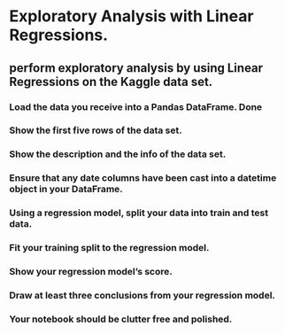 # Exploratory Analysis with Linear Regressions.
## perform exploratory analysis by using Linear Regressions on the Kaggle data set.

### Load the data you receive into a Pandas DataFrame.   Done 
### Show the first five rows of the data set.
### Show the description and the info of the data set.
### Ensure that any date columns have been cast into a datetime object in your DataFrame.
### Using a regression model, split your data into train and test data.
### Fit your training split to the regression model.
### Show your regression model’s score.
### Draw at least three conclusions from your regression model.
### Your notebook should be clutter free and polished.